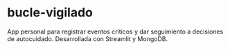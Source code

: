 # bucle-vigilado
App personal para registrar eventos críticos y dar seguimiento a decisiones de autocuidado. Desarrollada con Streamlit y MongoDB.